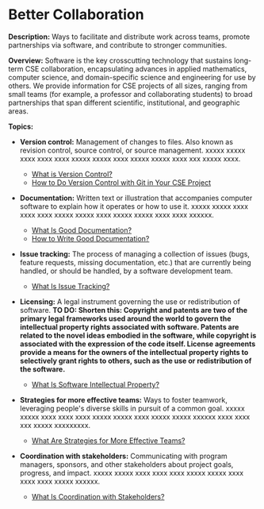 # Better Collaboration

**Description:**  Ways to facilitate and distribute work across teams, promote partnerships via software, and contribute to stronger communities.

**Overview:** Software is the key crosscutting technology that sustains long-term CSE collaboration, encapsulating advances in applied mathematics, computer science, and domain-specific science and engineering for use by others.  We provide information for CSE projects of all sizes, ranging from small teams (for example, a professor and collaborating students) to broad partnerships that span different scientific, institutional, and geographic areas.  

**Topics:**

- **Version control:**
Management of changes to files.  Also known as revision control, source control, or source management. xxxxx xxxxx xxxx xxxx xxxx xxxxx xxxxx xxxx xxxxx xxxxx xxxx xxx xxxxx xxxx.

    - [What is Version Control?](../CuratedContent/WhatIsVersionControl.md)
    - [How to Do Version Control with Git in Your CSE Project](..CuratedContent/HowToDoVersionControlWithGitInYourCseProject.md)

- **Documentation:**
Written text or illustration that accompanies computer software to explain how it operates or how to use it.   xxxxx xxxxx xxxx xxxx xxxx xxxxx xxxxx xxxx xxxxx xxxxx xxxx xxxx xxxxxx.

    - [What Is Good Documentation?](../CuratedContent/WhatIsGoodDocumentation.md)
    - [How to Write Good Documentation?](../CuratedContent/HowToWriteGoodDocumentation.md)

- **Issue tracking:**
The process of managing a collection of issues (bugs, feature requests, missing documentation, etc.) that are currently being handled, or should be handled, by a software development team.

   - [What Is Issue Tracking?](Topics/WhatIsIssueTracking.md)

- **Licensing:**
A legal instrument governing the use or redistribution of software.  **TO DO: Shorten this: Copyright and patents are two of the primary legal frameworks used around the world to govern the intellectual property rights associated with software.  Patents are related to the novel ideas embodied in the software, while copyright is associated with the expression of the code itself.  License agreements provide a means for the owners of the intellectual property rights to selectively grant rights to others, such as the use or redistribution of the software.**

   - [What Is Software Intellectual Property?](Topics/WhatIsSoftwareIntellectualProperty.md)

- **Strategies for more effective teams:**
Ways to foster teamwork, leveraging people's diverse skills in pursuit of a common goal. xxxxx xxxxx xxxx xxxx xxxx xxxxx xxxxx xxxx xxxxx xxxxx xxxxxx xxxx xxxx xxx xxxxx xxxxxxxxx.

   - [What Are Strategies for More Effective Teams?](Topics/WhatAreStrategiesForMoreEffectiveTeams.md)  

- **Coordination with stakeholders:**
Communicating with program managers, sponsors, and other stakeholders about project goals, progress, and impact.  xxxxx xxxxx xxxx xxxx xxxx xxxxx xxxxx xxxx xxxx xxxx xxxxx xxxxxx.

   - [What Is Coordination with Stakeholders?](Topics/WhatIsCoordinationWithStakeholders.md)  

<!---
Category order: 5
--->
